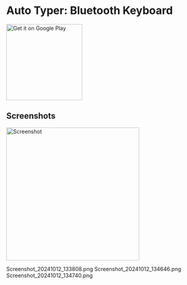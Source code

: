 # Auto Typer: Bluetooth Keyboard

<a href='https://play.google.com/store/apps/details?id=dev.tberghuis.btmacrokb'><img alt='Get it on Google Play' src='https://play.google.com/intl/en_us/badges/static/images/badges/en_badge_web_generic.png' width="200"/></a>

## Screenshots

<img alt='Screenshot' src='' width="350"/> 


Screenshot_20241012_133808.png  Screenshot_20241012_134646.png  Screenshot_20241012_134740.png